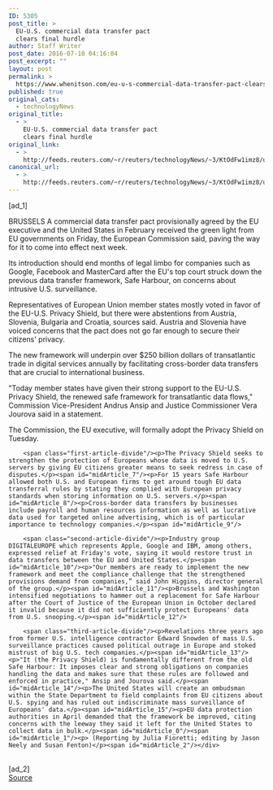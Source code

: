 ```yaml
---
ID: 5305
post_title: >
  EU-U.S. commercial data transfer pact
  clears final hurdle
author: Staff Writer
post_date: 2016-07-10 04:16:04
post_excerpt: ""
layout: post
permalink: >
  https://www.whenitson.com/eu-u-s-commercial-data-transfer-pact-clears-final-hurdle/
published: true
original_cats:
  - technologyNews
original_title:
  - >
    EU-U.S. commercial data transfer pact
    clears final hurdle
original_link:
  - >
    http://feeds.reuters.com/~r/reuters/technologyNews/~3/KtOdFw1imz8/us-eu-dataprotection-usa-idUSKCN0ZO0SH
canonical_url:
  - >
    http://feeds.reuters.com/~r/reuters/technologyNews/~3/KtOdFw1imz8/us-eu-dataprotection-usa-idUSKCN0ZO0SH
---
```

 [ad_1]
<br><div id="articleText">
<span id="midArticle_start"/>

<span id="midArticle_0"/><span class="focusParagraph" readability="6"><p><span class="articleLocation">BRUSSELS</span> A commercial data transfer pact provisionally agreed by the EU executive and the United States in February received the green light from EU governments on Friday, the European Commission said, paving the way for it to come into effect next week.</p></span><span id="midArticle_1"/><p>Its introduction should end months of legal limbo for companies such as Google, Facebook and MasterCard after the EU's top court struck down the previous data transfer framework, Safe Harbour, on concerns about intrusive U.S. surveillance.</p><span id="midArticle_2"/><p>Representatives of European Union member states mostly voted in favor of the EU-U.S. Privacy Shield, but there were abstentions from Austria, Slovenia, Bulgaria and Croatia, sources said. Austria and Slovenia have voiced concerns that the pact does not go far enough to secure their citizens' privacy.</p><span id="midArticle_3"/><p> The new framework will underpin over $250 billion dollars of transatlantic trade in digital services annually by facilitating cross-border data transfers that are crucial to international business.</p><span id="midArticle_4"/><p>"Today member states have given their strong support to the EU-U.S. Privacy Shield, the renewed safe framework for transatlantic data flows," Commission Vice-President Andrus Ansip and Justice Commissioner Vera Jourova said in a statement.</p><span id="midArticle_5"/><p>The Commission, the EU executive, will formally adopt the Privacy Shield on Tuesday.</p><span id="midArticle_6"/>
        
        <span class="first-article-divide"/><p>The Privacy Shield seeks to strengthen the protection of Europeans whose data is moved to U.S. servers by giving EU citizens greater means to seek redress in case of disputes.</p><span id="midArticle_7"/><p>For 15 years Safe Harbour allowed both U.S. and European firms to get around tough EU data transferral rules by stating they complied with European privacy standards when storing information on U.S. servers.</p><span id="midArticle_8"/><p>Cross-border data transfers by businesses include payroll and human resources information as well as lucrative data used for targeted online advertising, which is of particular importance to technology companies.</p><span id="midArticle_9"/>
        
        <span class="second-article-divide"/><p>Industry group DIGITALEUROPE which represents Apple, Google and IBM, among others, expressed relief at Friday's vote, saying it would restore trust in data transfers between the EU and United States.</p><span id="midArticle_10"/><p>"Our members are ready to implement the new framework and meet the compliance challenge that the strengthened provisions demand from companies,” said John Higgins, director general of the group.</p><span id="midArticle_11"/><p>Brussels and Washington intensified negotiations to hammer out a replacement for Safe Harbour after the Court of Justice of the European Union in October declared it invalid because it did not sufficiently protect Europeans' data from U.S. snooping.</p><span id="midArticle_12"/>
        
        <span class="third-article-divide"/><p>Revelations three years ago from former U.S. intelligence contractor Edward Snowden of mass U.S. surveillance practices caused political outrage in Europe and stoked mistrust of big U.S. tech companies.</p><span id="midArticle_13"/><p>"It (the Privacy Shield) is fundamentally different from the old Safe Harbour: It imposes clear and strong obligations on companies handling the data and makes sure that these rules are followed and enforced in practice," Ansip and Jourova said.</p><span id="midArticle_14"/><p>The United States will create an ombudsman within the State Department to field complaints from EU citizens about U.S. spying and has ruled out indiscriminate mass surveillance of Europeans' data.</p><span id="midArticle_15"/><p>EU data protection authorities in April demanded that the framework be improved, citing concerns with the leeway they said it left for the United States to collect data in bulk.</p><span id="midArticle_0"/><span id="midArticle_1"/><p> (Reporting by Julia Fioretti; editing by Jason Neely and Susan Fenton)</p><span id="midArticle_2"/></div>
<br>[ad_2]
<br><a href="http://feeds.reuters.com/~r/reuters/technologyNews/~3/KtOdFw1imz8/us-eu-dataprotection-usa-idUSKCN0ZO0SH">Source </a>